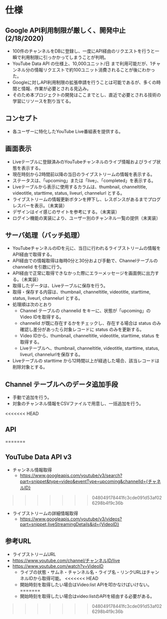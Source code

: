# 仕様

## Google API利用制限が厳しく、開発中止(2/18/2020)

- 100件のチャンネルをDBに登録し、一度にAPI経由のリクエストを行うと一瞬で利用制限に引っかかってしまうことが判明。
- YouTube Data API の仕様上、10,000ユニット/日 まで利用可能だが、1チャンネル分の情報リクエストで約100ユニット消費されることが後にわかった。
- Googleに対しAPI利用制限の拡張申請を行うことは可能であるが、多くの時間と情報、作業が必要とされる見込み。
- そのため本プロジェクトの開発はここまでとし、直近で必要とされる技術の学習にリソースを割り当てる。

## コンセプト

- 各ユーザーに特化したYouTube Live番組表を提供する。

## 画面表示

- Liveテーブルに登録済みのYouTubeチャンネルのライブ情報およびライブ状態を表示する。
- 現在時刻から2時間前以降の当日のライブストリームの情報を表示する。
- ステータスは、「upcoming」または「live」、「completed」を表示する。
- Liveテーブルから表示に使用するカラムは、thumbnail, channeltitle, videotitle, starttime, status, liveurl, channelurl とする。
- ライブストリームの情報更新ボタンを押下し、レスポンスがあるまでプログレスバーを表示。（未実装）
- デザインはイイ感じのサイトを参考にする。（未実装）
- ログイン機能の実装により、ユーザー別のチャンネル一覧の提供（未実装）

## サーバ処理（バッチ処理）

- YouTubeチャンネルのIDを元に、当日に行われるライブストリームの情報をAPI経由で取得する。
- API経由での情報取得は毎時0分と30分および手動で、Channelテーブルの channelid を引数に行う。
- API経由で正常に取得できなかった際にエラーメッセージを画面側に出力する。（未実装）
- 取得したデータは、Liveテーブルに保存を行う。
- 取得・保存する内容は、thumbnail, channeltitle, videotitle, starttime, status, liveurl, channelurl とする。
- 処理順は次のとおり 
    - Channel テーブルの channelid をキーに、状態が「upcoming」のVideo IDを取得する。
    - channelid が既に存在するかをチェックし、存在する場合は status のみ確認し差分があったら対象レコードに status のみを更新する。
    - Video IDから、thumbnail, channeltitle, videotitle, starttime, status を取得する。
    - Liveテーブルへ、thumbnail, channeltitle, videotitle, starttime, status, liveurl, channelurlを保存する。
- Liveテーブルの starttime から12時間以上が経過した場合、該当レコードは削除対象とする。

## Channel テーブルへのデータ追加手段

- 手動で追加を行う。
- 対象のチャンネル情報をCSVファイルで用意し、一括追加を行う。

<<<<<<< HEAD
## API

<!-- - チャンネル情報取得（状態・サムネ・VideoID）
- https://www.googleapis.com/youtube/v3/search?part=snippet&type=video&eventType=upcoming&channelId={チャネルID} -->
=======
## YouTube Data API v3
- チャンネル情報取得
    - https://www.googleapis.com/youtube/v3/search?part=snippet&type=video&eventType=upcoming&channelId={チャネルID}
>>>>>>> 048049178441fc3cde091d53af026298b4f9c36b

- ライブストリームの詳細情報取得
    - https://www.googleapis.com/youtube/v3/videos?part=snippet,liveStreamingDetails&id={VideoID}

## 参考URL
- ライブストリームURL
- https://www.youtube.com/channel/チャンネルID/live
- https://www.youtube.com/watch?v=VideoID
    - ライブの状態・サムネ・チャンネル名・ライブ名・リンクURLはチャンネルIDから取得可能。
<<<<<<< HEAD
    - 開始時刻を取得したい場合はVideo:list APIを叩かなけばいけない。
=======
    - 開始時刻を取得したい場合はvideo:listのAPIを経由する必要がある。
>>>>>>> 048049178441fc3cde091d53af026298b4f9c36b
